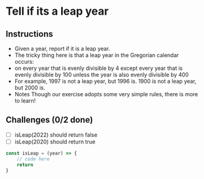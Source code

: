 # Tell if its a leap year

## Instructions
- Given a year, report if it is a leap year.
- The tricky thing here is that a leap year in the Gregorian calendar occurs:
- on every year that is evenly divisible by 4 except every year that is evenly divisible by 100 unless the year is also evenly divisible by 400
- For example, 1997 is not a leap year, but 1996 is. 1900 is not a leap year, but 2000 is.
- Notes Though our exercise adopts some very simple rules, there is more to learn!

## Challenges (0/2 done)
- [ ] isLeap(2022) should return false
- [ ] isLeap(2020) should return true

```js
const isLeap = (year) => {
	// code here
	return
}
```
